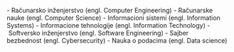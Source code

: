 - Računarsko inženjerstvo (engl. Computer Engineering)
- Računarske nauke (engl. Computer Science)
- Informacioni sistemi (engl. Information Systems)
- Informacione tehnologije (engl. Information Technology)
- Softversko inženjerstvo (engl. Software Engineering)
- Sajber bezbednost (engl. Cybersecurity)
- Nauka o podacima (engl. Data science)

